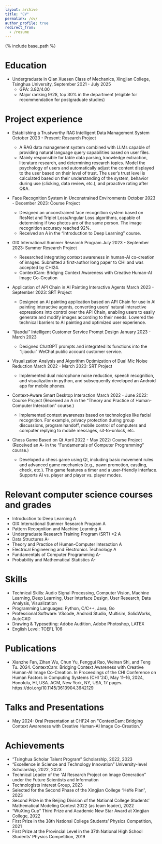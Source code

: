 ```yaml
---
layout: archive
title: "CV"
permalink: /cv/
author_profile: true
redirect_from:
  - /resume
---
```


{% include base_path %}

Education
======
* Undergraduate in Qian Xuesen Class of Mechanics, Xingjian College, Tsinghua University, September 2021 - July 2025
  * GPA: 3.82/4.00
  * Major ranking 9/28, top 30% in the department (eligible for recommendation for postgraduate studies)

Project experience
======
* Establishing a Trustworthy RAG Intelligent Data Management System
October 2023 - Present: Research Project
  * A RAG data management system combined with LLMs capable of providing natural language query capabilities based on user files.
  * Mainly responsible for table data parsing, knowledge extraction, literature research, and determining research topics. Model the psychology of users and automatically adjust the content displayed to the user based on their level of trust. The user’s trust level is calculated based on their understanding of the system, behavior during use (clicking, data review, etc.), and proactive rating after Q&A.

* Face Recognition System in Unconstrained Environments
October 2023 - December 2023: Course Project
  * Designed an unconstrained face recognition system based on ResNet and Triplet Loss/Angular Loss algorithms, capable of determining if two photos are of the same person. The image recognition accuracy reached 92%.
  * Received an A in the “Introduction to Deep Learning” course.


* GIX International Summer Research Program
July 2023 - September 2023: Summer Research Project
  * Researched integrating context awareness in human-AI co-creation of images. Submitted a first-author long paper to CHI and was accepted by CHI24.
  * ContextCam: Bridging Context Awareness with Creative Human-AI Image Co-Creation

* Application of API Chain in AI Painting Interactive Agents
March 2023 - September 2023: SRT Project
  * Designed an AI painting application based on API Chain for use in AI painting interactive agents, converting users’ natural interactive expressions into control over the API Chain, enabling users to easily generate and modify images according to their needs. Lowered the technical barriers to AI painting and optimized user experience.

* “Ijiaodui” Intelligent Customer Service Prompt Design
January 2023 - March 2023
  * Designed ChatGPT prompts and integrated its functions into the “Ijiaodui” WeChat public account customer service.

* Visualization Analysis and Algorithm Optimization of Dual Mic Noise Reduction
March 2022 - March 2023: SRT Project
  * Implemented dual microphone noise reduction, speech recognition, and visualization in python, and subsequently developed an Android app for mobile phones.

* Context-Aware Smart Desktop Interaction
March 2022 - June 2022: Course Project (Received an A in the “Theory and Practice of Human-Computer Interaction” course.)
  * Implemented context awareness based on technologies like facial recognition. For example, privacy protection during group discussions, program handoff, mobile control of computers and computer replying to mobile messages, sit-to-unlock, etc.

* Chess Game Based on Qt
April 2022 - May 2022: Course Project (Received an A- in the “Fundamentals of Computer Programming” course.)
  * Developed a chess game using Qt, including basic movement rules and advanced game mechanics (e.g., pawn promotion, castling, check, etc.). The game features a timer and a user-friendly interface. Supports AI vs. player and player vs. player modes.

Relevant computer science courses and grades
======
* Introduction to Deep Learning A
* GIX International Summer Research Program A
* Pattern Recognition and Machine Learning A
* Undergraduate Research Training Program (SRT) *2 A
* Data Structures A-
* Theory and Practice of Human-Computer Interaction A
* Electrical Engineering and Electronics Technology A
* Fundamentals of Computer Programming A-
* Probability and Mathematical Statistics A-

Skills
======
* Technical Skills: Audio Signal Processing, Computer Vision, Machine Learning, Deep Learning, User Interface Design, User Research, Data Analysis, Visualization
* Programming Languages: Python, C/C++, Java, Go
* Professional Software: VScode, Android Studio, Multisim, SolidWorks, AutoCAD
* Drawing & Typesetting: Adobe Audition, Adobe Photoshop, LATEX
* English Level: TOEFL 106

Publications
======
<ul>
  <li>Xianzhe Fan, Zihan Wu, Chun Yu, Fenggui Rao, Weinan Shi, and Teng Tu. 2024. ContextCam: Bridging Context Awareness with Creative Human-AI Image Co-Creation. In Proceedings of the CHI Conference on Human Factors in Computing Systems (CHI ’24), May 11–16, 2024, Honolulu, HI, USA. ACM, New York, NY, USA, 17 pages. https://doi.org/10.1145/3613904.3642129</li>
</ul>

Talks and Presentations
======
<ul>
  <li>May 2024: Oral Presentation at CHI'24 on "ContextCam: Bridging Context Awareness with Creative Human-AI Image Co-Creation."</li>
</ul>

Achievements
======
* “Tsinghua Scholar Talent Program” Scholarship, 2022, 2023
* “Excellence in Science and Technology Innovation” University-level Scholarship, 2022, 2023
* Technical Leader of the “AI Research Project on Image Generation” under the Future Scientists and Information
* Technologists Interest Group, 2023
* Selected for the Second Phase of the Xingjian College “HeYe Plan”, 2023
* Second Prize in the Beijing Division of the National College Students’ Mathematical Modeling Contest 2022 (as team leader), 2022
* “WuXing Cup” Third Prize and Academic New Star Award at Xingjian College, 2022
* First Prize in the 38th National College Students’ Physics Competition, 2021
* First Prize at the Provincial Level in the 37th National High School Students’ Physics Competition, 2019
